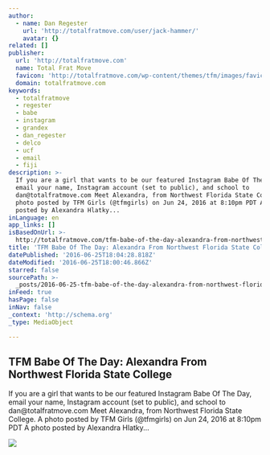 ```yaml
---
author:
  - name: Dan Regester
    url: 'http://totalfratmove.com/user/jack-hammer/'
    avatar: {}
related: []
publisher:
  url: 'http://totalfratmove.com'
  name: Total Frat Move
  favicon: 'http://totalfratmove.com/wp-content/themes/tfm/images/favicon.png'
  domain: totalfratmove.com
keywords:
  - totalfratmove
  - regester
  - babe
  - instagram
  - grandex
  - dan_regester
  - delco
  - ucf
  - email
  - fiji
description: >-
  If you are a girl that wants to be our featured Instagram Babe Of The Day,
  email your name, Instagram account (set to public), and school to
  dan@totalfratmove.com Meet Alexandra, from Northwest Florida State College. A
  photo posted by TFM Girls (@tfmgirls) on Jun 24, 2016 at 8:10pm PDT A photo
  posted by Alexandra Hlatky...
inLanguage: en
app_links: []
isBasedOnUrl: >-
  http://totalfratmove.com/tfm-babe-of-the-day-alexandra-from-northwest-florida-state-college/
title: 'TFM Babe Of The Day: Alexandra From Northwest Florida State College'
datePublished: '2016-06-25T18:04:28.818Z'
dateModified: '2016-06-25T18:00:46.866Z'
starred: false
sourcePath: >-
  _posts/2016-06-25-tfm-babe-of-the-day-alexandra-from-northwest-florida-state.md
inFeed: true
hasPage: false
inNav: false
_context: 'http://schema.org'
_type: MediaObject

---
```

<article style=""><h1>TFM Babe Of The Day: Alexandra From Northwest Florida State College</h1><p>If you are a girl that wants to be our featured Instagram Babe Of The Day, email your name, Instagram account (set to public), and school to dan@totalfratmove.com Meet Alexandra, from Northwest Florida State College. A photo posted by TFM Girls (@tfmgirls) on Jun 24, 2016 at 8:10pm PDT A photo posted by Alexandra Hlatky...</p><img src="http://cdn.totalfratmove.com/wp-content/uploads/2016/06/c3c86d99f982e797482c906eac6beb85.png" /></article>